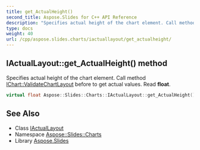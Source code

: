 ```yaml
---
title: get_ActualHeight()
second_title: Aspose.Slides for C++ API Reference
description: "Specifies actual height of the chart element. Call method IChart::ValidateChartLayout before to get actual values. Read float."
type: docs
weight: 40
url: /cpp/aspose.slides.charts/iactuallayout/get_actualheight/
---
```

## IActualLayout::get_ActualHeight() method


Specifies actual height of the chart element. Call method [IChart::ValidateChartLayout](../../ichart/validatechartlayout/) before to get actual values. Read **float**.

```cpp
virtual float Aspose::Slides::Charts::IActualLayout::get_ActualHeight()=0
```

## See Also

* Class [IActualLayout](./)
* Namespace [Aspose::Slides::Charts](../)
* Library [Aspose.Slides](../../)